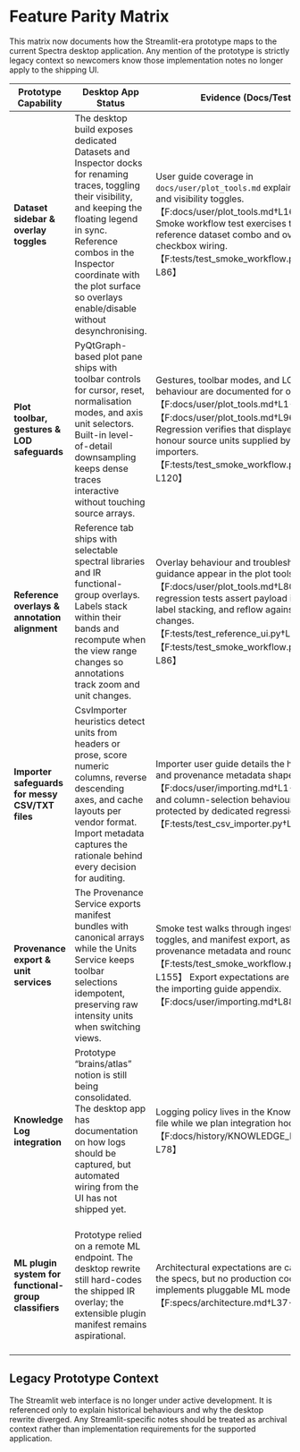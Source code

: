 # Feature Parity Matrix

This matrix now documents how the Streamlit-era prototype maps to the current Spectra desktop application. Any mention of the
prototype is strictly legacy context so newcomers know those implementation notes no longer apply to the shipping UI.

| Prototype Capability | Desktop App Status | Evidence (Docs/Tests) | Future Direction |
| --- | --- | --- | --- |
| **Dataset sidebar & overlay toggles** | The desktop build exposes dedicated Datasets and Inspector docks for renaming traces, toggling their visibility, and keeping the floating legend in sync. Reference combos in the Inspector coordinate with the plot surface so overlays enable/disable without desynchronising. | User guide coverage in `docs/user/plot_tools.md` explains the docks and visibility toggles.【F:docs/user/plot_tools.md†L16-L36】 Smoke workflow test exercises the reference dataset combo and overlay checkbox wiring.【F:tests/test_smoke_workflow.py†L32-L86】 | Continue iterating on list density and legend clarity as larger spectral stacks arrive. |
| **Plot toolbar, gestures & LOD safeguards** | PyQtGraph-based plot pane ships with toolbar controls for cursor, reset, normalisation modes, and axis unit selectors. Built-in level-of-detail downsampling keeps dense traces interactive without touching source arrays. | Gestures, toolbar modes, and LOD behaviour are documented for operators.【F:docs/user/plot_tools.md†L1-L78】【F:docs/user/plot_tools.md†L96-L129】 Regression verifies that displayed intensities honour source units supplied by the importers.【F:tests/test_smoke_workflow.py†L88-L120】 | Planned refinements include automated screenshots of toolbar presets for the docs and expanded shortcut coverage. |
| **Reference overlays & annotation alignment** | Reference tab ships with selectable spectral libraries and IR functional-group overlays. Labels stack within their bands and recompute when the view range changes so annotations track zoom and unit changes. | Overlay behaviour and troubleshooting guidance appear in the plot tools guide.【F:docs/user/plot_tools.md†L80-L113】 UI regression tests assert payload integrity, label stacking, and reflow against view changes.【F:tests/test_reference_ui.py†L24-L137】【F:tests/test_smoke_workflow.py†L32-L86】 | Additional reference packs (e.g., Raman and UV-VIS) are planned once source data is curated. |
| **Importer safeguards for messy CSV/TXT files** | CsvImporter heuristics detect units from headers or prose, score numeric columns, reverse descending axes, and cache layouts per vendor format. Import metadata captures the rationale behind every decision for auditing. | Importer user guide details the heuristics and provenance metadata shape.【F:docs/user/importing.md†L1-L86】 Unit and column-selection behaviours are protected by dedicated regression tests.【F:tests/test_csv_importer.py†L1-L140】 | Broaden automated coverage to JCAMP and FITS edge cases and surface heuristic summaries directly in the import dialog. |
| **Provenance export & unit services** | The Provenance Service exports manifest bundles with canonical arrays while the Units Service keeps toolbar selections idempotent, preserving raw intensity units when switching views. | Smoke test walks through ingest, unit toggles, and manifest export, asserting provenance metadata and round-trips.【F:tests/test_smoke_workflow.py†L88-L155】 Export expectations are captured in the importing guide appendix.【F:docs/user/importing.md†L88-L135】 | Upcoming work includes wiring manifest metadata into the Knowledge Log once that subsystem lands. |
| **Knowledge Log integration** | Prototype “brains/atlas” notion is still being consolidated. The desktop app has documentation on how logs should be captured, but automated wiring from the UI has not shipped yet. | Logging policy lives in the Knowledge Log file while we plan integration hooks.【F:docs/history/KNOWLEDGE_LOG.md†L1-L78】 | Planned: surface a History tab fed by the Knowledge Log service once the automation is implemented. |
| **ML plugin system for functional-group classifiers** | Prototype relied on a remote ML endpoint. The desktop rewrite still hard-codes the shipped IR overlay; the extensible plugin manifest remains aspirational. | Architectural expectations are captured in the specs, but no production code currently implements pluggable ML models.【F:specs/architecture.md†L37-L52】 | Planned: design plugin manifests, local model sandboxing, and provenance tracking before enabling third-party ML packs. |

## Legacy Prototype Context

The Streamlit web interface is no longer under active development. It is referenced only to explain historical behaviours and why
the desktop rewrite diverged. Any Streamlit-specific notes should be treated as archival context rather than implementation
requirements for the supported application.
